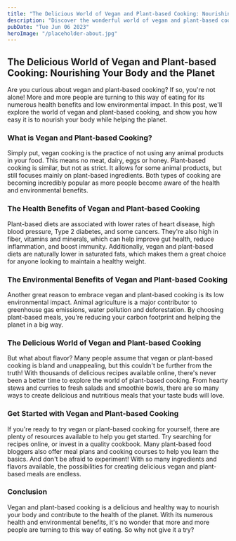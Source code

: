 ```yaml
---
title: "The Delicious World of Vegan and Plant-based Cooking: Nourishing Your Body and the Planet"
description: "Discover the wonderful world of vegan and plant-based cooking. Learn how to nourish your body and contribute to the health of the planet! Read more here."
pubDate: "Tue Jun 06 2023"
heroImage: "/placeholder-about.jpg"
---
```


## The Delicious World of Vegan and Plant-based Cooking: Nourishing Your Body and the Planet

Are you curious about vegan and plant-based cooking? If so, you&#39;re not alone! More and more people are turning to this way of eating for its numerous health benefits and low environmental impact. In this post, we&#39;ll explore the world of vegan and plant-based cooking, and show you how easy it is to nourish your body while helping the planet.

### What is Vegan and Plant-based Cooking?

Simply put, vegan cooking is the practice of not using any animal products in your food. This means no meat, dairy, eggs or honey. Plant-based cooking is similar, but not as strict. It allows for some animal products, but still focuses mainly on plant-based ingredients. Both types of cooking are becoming incredibly popular as more people become aware of the health and environmental benefits.

### The Health Benefits of Vegan and Plant-based Cooking

Plant-based diets are associated with lower rates of heart disease, high blood pressure, Type 2 diabetes, and some cancers. They&#39;re also high in fiber, vitamins and minerals, which can help improve gut health, reduce inflammation, and boost immunity. Additionally, vegan and plant-based diets are naturally lower in saturated fats, which makes them a great choice for anyone looking to maintain a healthy weight.

### The Environmental Benefits of Vegan and Plant-based Cooking

Another great reason to embrace vegan and plant-based cooking is its low environmental impact. Animal agriculture is a major contributor to greenhouse gas emissions, water pollution and deforestation. By choosing plant-based meals, you&#39;re reducing your carbon footprint and helping the planet in a big way.

### The Delicious World of Vegan and Plant-based Cooking

But what about flavor? Many people assume that vegan or plant-based cooking is bland and unappealing, but this couldn&#39;t be further from the truth! With thousands of delicious recipes available online, there&#39;s never been a better time to explore the world of plant-based cooking. From hearty stews and curries to fresh salads and smoothie bowls, there are so many ways to create delicious and nutritious meals that your taste buds will love.

### Get Started with Vegan and Plant-based Cooking

If you&#39;re ready to try vegan or plant-based cooking for yourself, there are plenty of resources available to help you get started. Try searching for recipes online, or invest in a quality cookbook. Many plant-based food bloggers also offer meal plans and cooking courses to help you learn the basics. And don&#39;t be afraid to experiment! With so many ingredients and flavors available, the possibilities for creating delicious vegan and plant-based meals are endless.

### Conclusion

Vegan and plant-based cooking is a delicious and healthy way to nourish your body and contribute to the health of the planet. With its numerous health and environmental benefits, it&#39;s no wonder that more and more people are turning to this way of eating. So why not give it a try?

